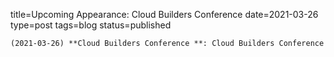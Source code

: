 
title=Upcoming Appearance: Cloud Builders Conference 
date=2021-03-26
type=post
tags=blog
status=published
~~~~~~
(2021-03-26) **Cloud Builders Conference **: Cloud Builders Conference  
            